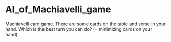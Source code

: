 # AI_of_Machiavelli_game
Machiavelli card game. There are some cards on the table and some in your hand. Which is the best turn you can do? (= minimizing cards on your hand).
